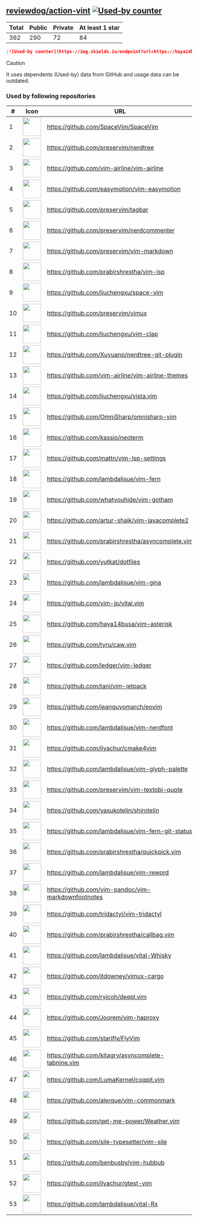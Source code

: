 





## [reviewdog/action-vint](https://github.com/reviewdog/action-vint) [![Used-by counter](https://img.shields.io/endpoint?url=https://haya14busa.github.io/github-used-by/data/reviewdog/action-vint/shieldsio.json)](https://github.com/haya14busa/github-used-by/tree/main/repo/reviewdog/action-vint)

| Total | Public | Private | At least 1 star
| ----- | ------ | ------- | ---------------
| 362 | 290 | 72 | 84 |

```md
[![Used-by counter](https://img.shields.io/endpoint?url=https://haya14busa.github.io/github-used-by/data/reviewdog/action-vint/shieldsio.json)](https://github.com/haya14busa/github-used-by/tree/main/repo/reviewdog/action-vint)
```

> [!CAUTION]
> It uses dependents (Used-by) data from GitHub and usage data can be outdated.

### Used by following repositories

| # | Icon | URL | Stars |
| -- | -- | -- | -- | 
|1|<img src="https://github.com/SpaceVim.png" width=50 height=50>|https://github.com/SpaceVim/SpaceVim|20276|
|2|<img src="https://github.com/preservim.png" width=50 height=50>|https://github.com/preservim/nerdtree|19583|
|3|<img src="https://github.com/vim-airline.png" width=50 height=50>|https://github.com/vim-airline/vim-airline|17767|
|4|<img src="https://github.com/easymotion.png" width=50 height=50>|https://github.com/easymotion/vim-easymotion|7471|
|5|<img src="https://github.com/preservim.png" width=50 height=50>|https://github.com/preservim/tagbar|6127|
|6|<img src="https://github.com/preservim.png" width=50 height=50>|https://github.com/preservim/nerdcommenter|4986|
|7|<img src="https://github.com/preservim.png" width=50 height=50>|https://github.com/preservim/vim-markdown|4678|
|8|<img src="https://github.com/prabirshrestha.png" width=50 height=50>|https://github.com/prabirshrestha/vim-lsp|3121|
|9|<img src="https://github.com/liuchengxu.png" width=50 height=50>|https://github.com/liuchengxu/space-vim|2852|
|10|<img src="https://github.com/preservim.png" width=50 height=50>|https://github.com/preservim/vimux|2209|
|11|<img src="https://github.com/liuchengxu.png" width=50 height=50>|https://github.com/liuchengxu/vim-clap|2107|
|12|<img src="https://github.com/Xuyuanp.png" width=50 height=50>|https://github.com/Xuyuanp/nerdtree-git-plugin|2078|
|13|<img src="https://github.com/vim-airline.png" width=50 height=50>|https://github.com/vim-airline/vim-airline-themes|2045|
|14|<img src="https://github.com/liuchengxu.png" width=50 height=50>|https://github.com/liuchengxu/vista.vim|1891|
|15|<img src="https://github.com/OmniSharp.png" width=50 height=50>|https://github.com/OmniSharp/omnisharp-vim|1707|
|16|<img src="https://github.com/kassio.png" width=50 height=50>|https://github.com/kassio/neoterm|1311|
|17|<img src="https://github.com/mattn.png" width=50 height=50>|https://github.com/mattn/vim-lsp-settings|1295|
|18|<img src="https://github.com/lambdalisue.png" width=50 height=50>|https://github.com/lambdalisue/vim-fern|1278|
|19|<img src="https://github.com/whatyouhide.png" width=50 height=50>|https://github.com/whatyouhide/vim-gotham|1245|
|20|<img src="https://github.com/artur-shaik.png" width=50 height=50>|https://github.com/artur-shaik/vim-javacomplete2|973|
|21|<img src="https://github.com/prabirshrestha.png" width=50 height=50>|https://github.com/prabirshrestha/asyncomplete.vim|925|
|22|<img src="https://github.com/yutkat.png" width=50 height=50>|https://github.com/yutkat/dotfiles|761|
|23|<img src="https://github.com/lambdalisue.png" width=50 height=50>|https://github.com/lambdalisue/vim-gina|688|
|24|<img src="https://github.com/vim-jp.png" width=50 height=50>|https://github.com/vim-jp/vital.vim|573|
|25|<img src="https://github.com/haya14busa.png" width=50 height=50>|https://github.com/haya14busa/vim-asterisk|381|
|26|<img src="https://github.com/tyru.png" width=50 height=50>|https://github.com/tyru/caw.vim|378|
|27|<img src="https://github.com/ledger.png" width=50 height=50>|https://github.com/ledger/vim-ledger|372|
|28|<img src="https://github.com/tani.png" width=50 height=50>|https://github.com/tani/vim-jetpack|322|
|29|<img src="https://github.com/jeanguyomarch.png" width=50 height=50>|https://github.com/jeanguyomarch/eovim|193|
|30|<img src="https://github.com/lambdalisue.png" width=50 height=50>|https://github.com/lambdalisue/vim-nerdfont|144|
|31|<img src="https://github.com/ilyachur.png" width=50 height=50>|https://github.com/ilyachur/cmake4vim|129|
|32|<img src="https://github.com/lambdalisue.png" width=50 height=50>|https://github.com/lambdalisue/vim-glyph-palette|126|
|33|<img src="https://github.com/preservim.png" width=50 height=50>|https://github.com/preservim/vim-textobj-quote|122|
|34|<img src="https://github.com/yasukotelin.png" width=50 height=50>|https://github.com/yasukotelin/shirotelin|91|
|35|<img src="https://github.com/lambdalisue.png" width=50 height=50>|https://github.com/lambdalisue/vim-fern-git-status|88|
|36|<img src="https://github.com/prabirshrestha.png" width=50 height=50>|https://github.com/prabirshrestha/quickpick.vim|78|
|37|<img src="https://github.com/lambdalisue.png" width=50 height=50>|https://github.com/lambdalisue/vim-reword|44|
|38|<img src="https://github.com/vim-pandoc.png" width=50 height=50>|https://github.com/vim-pandoc/vim-markdownfootnotes|35|
|39|<img src="https://github.com/tridactyl.png" width=50 height=50>|https://github.com/tridactyl/vim-tridactyl|32|
|40|<img src="https://github.com/prabirshrestha.png" width=50 height=50>|https://github.com/prabirshrestha/callbag.vim|28|
|41|<img src="https://github.com/lambdalisue.png" width=50 height=50>|https://github.com/lambdalisue/vital-Whisky|27|
|42|<img src="https://github.com/jtdowney.png" width=50 height=50>|https://github.com/jtdowney/vimux-cargo|24|
|43|<img src="https://github.com/ryicoh.png" width=50 height=50>|https://github.com/ryicoh/deepl.vim|23|
|44|<img src="https://github.com/Joorem.png" width=50 height=50>|https://github.com/Joorem/vim-haproxy|20|
|45|<img src="https://github.com/starifly.png" width=50 height=50>|https://github.com/starifly/FlyVim|19|
|46|<img src="https://github.com/kitagry.png" width=50 height=50>|https://github.com/kitagry/asyncomplete-tabnine.vim|13|
|47|<img src="https://github.com/LumaKernel.png" width=50 height=50>|https://github.com/LumaKernel/coqpit.vim|10|
|48|<img src="https://github.com/alerque.png" width=50 height=50>|https://github.com/alerque/vim-commonmark|9|
|49|<img src="https://github.com/get-me-power.png" width=50 height=50>|https://github.com/get-me-power/Weather.vim|8|
|50|<img src="https://github.com/sile-typesetter.png" width=50 height=50>|https://github.com/sile-typesetter/vim-sile|8|
|51|<img src="https://github.com/benbusby.png" width=50 height=50>|https://github.com/benbusby/vim-hubbub|6|
|52|<img src="https://github.com/ilyachur.png" width=50 height=50>|https://github.com/ilyachur/gtest-vim|5|
|53|<img src="https://github.com/lambdalisue.png" width=50 height=50>|https://github.com/lambdalisue/vital-Rx|5|
